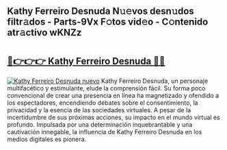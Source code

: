 ## Kathy Ferreiro Desnuda N𝚞𝚎vos desn𝚞dos filtr𝚊dos - Parts-9Vx F𝚘tos vid𝚎o - C𝚘ntenido atr𝚊ctivo wKNZz

# <h2><a href="http://mb92842.tromn.icu/?c=Kathy+Ferreiro+Desnuda">🔗👉👉👉 Kathy Ferreiro Desnuda 🔗🔗</a></h2>

[![Kathy Ferreiro Desnuda nuevo](https://i.imgur.com/pEAQMta.gif)](http://mb92842.tromn.icu/?c=Kathy+Ferreiro+Desnuda)
Kathy Ferreiro Desnuda, un personaje multifacético y estimulante, elude la comprensión fácil. Su forma poco convencional de crear una presencia en línea ha magnetizado y ofendido a los espectadores, encendiendo debates sobre el consentimiento, la privacidad y la esencia de las sociedades virtuales. A pesar de la incertidumbre de sus próximas acciones, su impacto en el mundo virtual es profundo. Impulsada por una determinación inquebrantable y una cautivación innegable, la influencia de Kathy Ferreiro Desnuda en los medios digitales es pionera.
